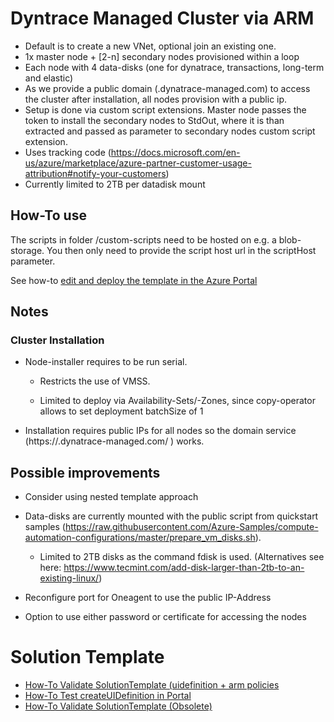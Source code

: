 # Dyntrace Managed Cluster via ARM
- Default is to create a new VNet, optional join an existing one.
- 1x master node + [2-n] secondary nodes provisioned within a loop
- Each node with 4 data-disks (one for dynatrace, transactions, long-term and elastic)
- As we provide a public domain (<clusterid>.dynatrace-managed.com) to access the cluster after installation, all nodes provision with a public ip. 
- Setup is done via custom script extensions. Master node passes the token to install the secondary nodes to StdOut, where it is than extracted and passed as parameter to secondary nodes custom script extension.
- Uses tracking code (https://docs.microsoft.com/en-us/azure/marketplace/azure-partner-customer-usage-attribution#notify-your-customers)
- Currently limited to 2TB per datadisk mount 

## How-To use
The scripts in folder /custom-scripts need to be hosted on e.g. a blob-storage. You then only need to provide the script host url in the scriptHost parameter. 

See how-to [edit and deploy the template in the Azure Portal](https://docs.microsoft.com/en-us/azure/azure-resource-manager/resource-manager-quickstart-create-templates-use-the-portal#edit-and-deploy-the-template) 


## Notes

### Cluster Installation

- Node-installer requires to be run serial.

  - Restricts the use of VMSS.
  
  - Limited to deploy via Availability-Sets/-Zones, since copy-operator allows to set deployment batchSize of 1

- Installation requires public IPs for all nodes so the domain service (https://<clusterid>.dynatrace-managed.com/ ) works.


## Possible improvements

- Consider using nested template approach 

- Data-disks are currently mounted with the public script from quickstart samples (https://raw.githubusercontent.com/Azure-Samples/compute-automation-configurations/master/prepare_vm_disks.sh). 

    - Limited to 2TB disks as the command fdisk is used. (Alternatives see here: https://www.tecmint.com/add-disk-larger-than-2tb-to-an-existing-linux/)

- Reconfigure port for Oneagent to use the public IP-Address

- Option to use either password or certificate for accessing the nodes

# Solution Template
- [How-To Validate SolutionTemplate (uidefinition + arm policies](https://github.com/Azure/arm-ttk/tree/master/arm-ttk)
- [How-To Test createUIDefinition in Portal](https://docs.microsoft.com/en-us/azure/managed-applications/test-createuidefinition)
- [How-To Validate SolutionTemplate (Obsolete)](https://github.com/Azure/azure-quickstart-templates/tree/master/test/template-validation-tests)

